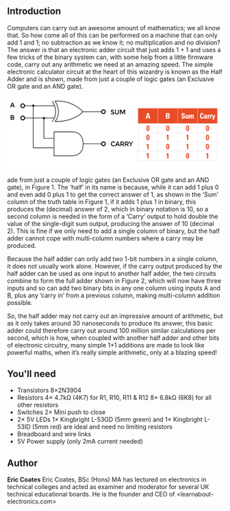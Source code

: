 ## Introduction

Computers can carry out an awesome amount of mathematics; we all know that. So how come all of this can be performed on a machine that can only add 1 and 1; no subtraction as we know it; no multiplication and no division? The answer is that an electronic adder circuit that just adds 1 + 1 and uses a few tricks of the binary system can, with some help from a little firmware code, carry out any arithmetic we need at an amazing speed. The simple electronic calculator circuit at the heart of this wizardry is known as the Half Adder and is shown, made from just a couple of logic gates (an Exclusive OR gate and an AND gate).

![Half Adder](images/fig1.png)

ade from just a couple of logic gates (an Exclusive OR gate and an AND gate), in Figure 1. The ‘half’ in its name is because, while it can add 1 plus 0 and even add 0 plus 1 to get the correct answer of 1, as shown in the ‘Sum’ column of the truth table in Figure 1, if it adds 1 plus 1 in binary, this produces the (decimal) answer of 2, which in binary notation is 10, so a second column is needed in the form of a ‘Carry’ output to hold double the value of the single-digit sum output, producing the answer of 10 (decimal 2). This is fine if we only need to add a single column of binary, but the half adder cannot cope with multi-column numbers where a carry may be produced.

Because the half adder can only add two 1-bit numbers in a single column, it does not usually work alone. However, if the carry output produced by the half adder can be used as one input to another half adder, the two circuits combine to form the full adder shown in Figure 2, which will now have three inputs and so can add two binary bits in any one column using inputs A and B, plus any ‘carry in’ from a previous column, making multi-column addition possible. 

So, the half adder may not carry out an impressive amount of arithmetic, but as it only takes around 30 nanoseconds to produce its answer, this basic adder could therefore carry out around 100 million similar calculations per second, which is how, when coupled with another half adder and other bits of electronic circuitry, many simple 1+1 additions are made to look like powerful maths, when it’s really simple arithmetic, only at a blazing speed!

## You'll need
* Transistors 8×2N3904 
* Resistors 4× 4.7kΩ (4K7) for R1, R10, R11 & R12 8× 6.8kΩ (6K8)  for all other resistors 
* Switches  2× Mini push to close 
* 2× 5V LEDs  1× Kingbright L-53GD (5mm green) and 1× Kingbright L-53ID (5mm red) are ideal and need no limiting resistors 
* Breadboard and wire links 
* 5V Power supply (only 2mA current needed)




## Author
**Eric Coates**
Eric Coates, BSc (Hons) MA has lectured on electronics in technical colleges and acted as examiner and moderator for several UK technical educational boards. He is the founder and CEO of <learnabout-electronics.com>


